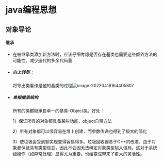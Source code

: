 # java编程思想

## 对象导论

#### 继承

- 在被继承类添加新方法时，应该仔细考虑是否存在基类也需要这些额外方法的可能性。减少迭代的多余代码量

- ##### 向上转型：

  将导出类看作是他的基类的过程![image-20220419164405807](C:\Users\123\AppData\Roaming\Typora\typora-user-images\image-20220419164405807.png)

- ##### 单根继承结构

  所有的类都继承自单一的基类-Object类。好处：

  1）保证所有的对象都具备某些功能，object自带方法

  2）所有对象都可以很容易在堆上创建，而参数传递也得到了极大的简化

  3）使垃圾会受到额实现变得容易得多。垃圾回收器基于C++的改进，由于对象都保证具有类型信息，因此不会因无法确定对象类型陷入僵局。这对于系统级操作（如异常处理）显得尤为重要，也给变成带来了更大的灵活性。